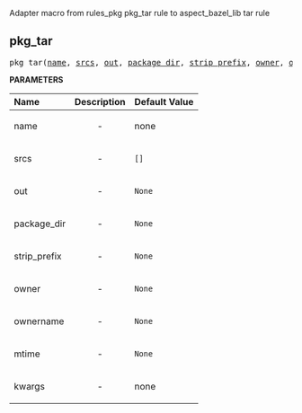<!-- Generated with Stardoc: http://skydoc.bazel.build -->

Adapter macro from rules_pkg pkg_tar rule to aspect_bazel_lib tar rule

<a id="pkg_tar"></a>

## pkg_tar

<pre>
pkg_tar(<a href="#pkg_tar-name">name</a>, <a href="#pkg_tar-srcs">srcs</a>, <a href="#pkg_tar-out">out</a>, <a href="#pkg_tar-package_dir">package_dir</a>, <a href="#pkg_tar-strip_prefix">strip_prefix</a>, <a href="#pkg_tar-owner">owner</a>, <a href="#pkg_tar-ownername">ownername</a>, <a href="#pkg_tar-mtime">mtime</a>, <a href="#pkg_tar-kwargs">kwargs</a>)
</pre>



**PARAMETERS**


| Name  | Description | Default Value |
| :------------- | :------------- | :------------- |
| <a id="pkg_tar-name"></a>name |  <p align="center"> - </p>   |  none |
| <a id="pkg_tar-srcs"></a>srcs |  <p align="center"> - </p>   |  <code>[]</code> |
| <a id="pkg_tar-out"></a>out |  <p align="center"> - </p>   |  <code>None</code> |
| <a id="pkg_tar-package_dir"></a>package_dir |  <p align="center"> - </p>   |  <code>None</code> |
| <a id="pkg_tar-strip_prefix"></a>strip_prefix |  <p align="center"> - </p>   |  <code>None</code> |
| <a id="pkg_tar-owner"></a>owner |  <p align="center"> - </p>   |  <code>None</code> |
| <a id="pkg_tar-ownername"></a>ownername |  <p align="center"> - </p>   |  <code>None</code> |
| <a id="pkg_tar-mtime"></a>mtime |  <p align="center"> - </p>   |  <code>None</code> |
| <a id="pkg_tar-kwargs"></a>kwargs |  <p align="center"> - </p>   |  none |


